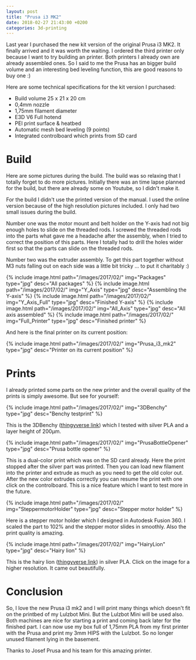```yaml
---
layout: post
title: "Prusa i3 MK2"
date: 2018-02-27 21:43:00 +0200
categories: 3d-printing
---
```

Last year I purchased the new kit version of the original Prusa i3 MK2. It finally arrived and it was worth the waiting. I ordered the third printer only because I want to try building an printer. Both printers I already own are already assembled ones. So I said to me the Prusa has an bigger build volume and an interesting bed leveling function, this are good reasons to buy one :)

Here are some technical specifications for the kit version I purchased:

* Build volume 25 x 21 x 20 cm
* 0,4mm nozzle
* 1,75mm filament diameter
* E3D V6 Full hotend
* PEI print surface & heatbed
* Automatic mesh bed leveling (9 points)
* Integrated controlboard which prints from SD card

# Build
Here are some pictures during the build. The build was so relaxing that I totally forget to do more pictures. Initially there was an time lapse planned for the build, but there are already some on Youtube, so I didn't make it.

For the build I didn't use the printed version of the manual. I used the online version because of the high resolution pictures included. I only had two small issues during the build.

Number one was the motor mount and belt holder on the Y-axis had not big enough holes to slide on the threaded rods. I screwed the threaded rods into the parts what gave me a headache after the assembly, when I tried to correct the position of this parts. Here I totally had to drill the holes wider first so that the parts can slide on the threaded rods.

Number two was the extruder assembly. To get this part together without M3 nuts falling out on each side was a little bit tricky ... to put it charitably :)

{% include image.html path="/images/2017/02/" img="Packages" type="jpg" desc="All packages" %}
{% include image.html path="/images/2017/02/" img="Y_Axis" type="jpg" desc="Assembling the Y-axis" %}
{% include image.html path="/images/2017/02/" img="Y_Axis_Full" type="jpg" desc="Finished Y-axis" %}
{% include image.html path="/images/2017/02/" img="All_Axis" type="jpg" desc="All axis assembled" %}
{% include image.html path="/images/2017/02/" img="Full_Printer" type="jpg" desc="Finished printer" %}

And here is the final printer on its current position:

{% include image.html path="/images/2017/02/" img="Prusa_i3_mk2" type="jpg" desc="Printer on its current position" %}

# Prints
I already printed some parts on the new printer and the overall quality of the prints is simply awesome. But see for yourself:

{% include image.html path="/images/2017/02/" img="3DBenchy" type="jpg" desc="Benchy testprint" %}

This is the 3DBenchy ([thingyverse link](http://www.thingiverse.com/thing:763622)) which I tested with silver PLA and a layer height of 200µm.

{% include image.html path="/images/2017/02/" img="PrusaBottleOpener" type="jpg" desc="Prusa bottle opener" %}

This is a dual-color print which was on the SD card already. Here the print stopped after the silver part was printed. Then you can load new filament into the printer and extrude as much as you need to get the old color out. After the new color extrudes correctly you can resume the print with one click on the controlboard. This is a nice feature which I want to test more in the future.

{% include image.html path="/images/2017/02/" img="SteppermotorHolder" type="jpg" desc="Stepper motor holder" %}

Here is a stepper motor holder which I designed in Autodesk Fusion 360. I scaled the part to 102% and the stepper motor slides in smoothly. Also the print quality is amazing.

{% include image.html path="/images/2017/02/" img="HairyLion" type="jpg" desc="Hairy lion" %}

This is the hairy lion ([thingyverse link](http://www.thingiverse.com/thing:2007221)) in silver PLA. Click on the image for a higher resolution. It came out beautifully.

# Conclusion
So, I love the new Prusa i3 mk2 and I will print many things which doesn't fit on the printbed of my Lulzbot Mini. But the Lulzbot Mini will be used also. Both machines are nice for starting a print and coming back later for the finished part. I can now use my box full of 1,75mm PLA from my first printer with the Prusa and print my 3mm HIPS with the Lulzbot. So no longer unused filament lying in the basement.

Thanks to Josef Prusa and his team for this amazing printer.